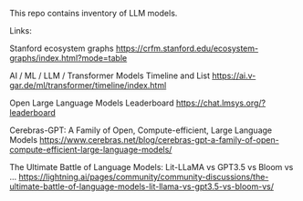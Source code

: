 This repo contains inventory of LLM models.

Links:

Stanford ecosystem graphs https://crfm.stanford.edu/ecosystem-graphs/index.html?mode=table

AI / ML / LLM / Transformer Models Timeline and List https://ai.v-gar.de/ml/transformer/timeline/index.html

Open Large Language Models Leaderboard https://chat.lmsys.org/?leaderboard

Cerebras-GPT: A Family of Open, Compute-efficient, Large Language Models https://www.cerebras.net/blog/cerebras-gpt-a-family-of-open-compute-efficient-large-language-models/

The Ultimate Battle of Language Models: Lit-LLaMA vs GPT3.5 vs Bloom vs … https://lightning.ai/pages/community/community-discussions/the-ultimate-battle-of-language-models-lit-llama-vs-gpt3.5-vs-bloom-vs/

